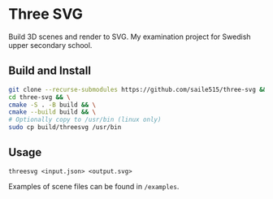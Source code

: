 # Three SVG
Build 3D scenes and render to SVG.
My examination project for Swedish upper secondary school.

## Build and Install
```bash
git clone --recurse-submodules https://github.com/saile515/three-svg && \
cd three-svg && \
cmake -S . -B build && \
cmake --build build && \
# Optionally copy to /usr/bin (linux only)
sudo cp build/threesvg /usr/bin
```

## Usage
`threesvg <input.json> <output.svg>`

Examples of scene files can be found in `/examples`.
